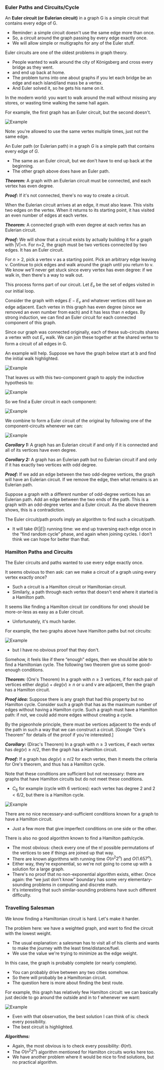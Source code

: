 ### Euler Paths and Circuits/Cycle

An **Euler circuit (or Eulerian circuit)** in a graph G is a simple circuit that contains every edge of G.
 - Reminder: a simple circuit doesn't use the same edge more than once.
 - So, a circuit around the graph passing by every edge exactly once.
 - We will allow simple or multigraphs for any of the Euler stuff.


Euler circuits are one of the oldest problems in graph theory.
 - People wanted to walk around the city of Königsberg and cross every bridge as they went.
 - and end up back at home.
 - The problem turns into one about graphs if you let each bridge be an edge and each island/land mass be a vertex.
 - And Euler solved it, so he gets his name on it.

In the modern world: you want to walk around the mall without missing any stores, or wasting time walking the same hall again.

For example, the first graph has an Euler circuit, but the second doesn't.
 
 ![Example](images/ex1.png)

Note: you're allowed to use the same vertex multiple times, just not the same edge.

An Euler path (or Eulerian path) in a graph $G$ is a simple path that contains every edge of $G$.

 - The same as an Euler circuit, but we don't have to end up back at the beginning.
 - The other graph above does have an Euler path.

***Theorem:*** A graph with an Eulerian circuit must be connected, and each vertex has even degree.

***Proof:*** If it's not connected, there's no way to create a circuit.

When the Eulerian circuit arrives at an edge, it must also leave. This visits two edges on the vertex. When it returns to its starting point, it has visited an even number of edges at each vertex.

***Theorem:*** A connected graph with even degree at each vertex has an Eulerian circuit.

***Proof:*** We will show that a circuit exists by actually building it for a graph with |V|=n. For n=2, the graph must be two vertices connected by two edges. It has an Euler circuit.

For $n>2$, pick a vertex v as a starting point. Pick an arbitrary edge leaving v. Continue to pick edges and walk around the graph until you return to v. We know we'll never get stuck since every vertex has even degree: if we walk in, then there's a way to walk out.

This process forms part of our circuit. Let $E_{v}$ be the set of edges visited in our initial loop.

Consider the graph with edges $E−E_{v}$ and whatever vertices still have an edge adjacent. Each vertex in this graph has even degree (since we removed an even number from each) and it has less than $n$ edges. By strong induction, we can find an Euler circuit for each connected component of this graph.

Since our graph was connected originally, each of these sub-circuits shares a vertex with out $E_{v}$ walk. We can join these together at the shared vertex to form a circuit of all edges in G.

An example will help. Suppose we have the graph below start at b and find the initial walk highlighted.

![Example](images/ex2a.png)

That leaves us with this two-component graph to apply the inductive hypothesis to:

![Example](images/ex2b.png)

So we find a Euler circuit in each component:

![Example](images/ex2c.png)

We combine to form a Euler circuit of the original by following one of the component-circuits whenever we can:

![Example](images/ex2d.png)

***Corollary 1:*** A graph has an Eulerian circuit if and only if it is connected and all of its vertices have even degree.

***Corollary 2:*** A graph has an Eulerian path but no Eulerian circuit if and only if it has exactly two vertices with odd degree.

***Proof:*** If we add an edge between the two odd-degree vertices, the graph will have an Eulerian circuit. If we remove the edge, then what remains is an Eulerian path.

Suppose a graph with a different number of odd-degree vertices has an Eulerian path. Add an edge between the two ends of the path. This is a graph with an odd-degree vertex and a Euler circuit. As the above theorem shows, this is a contradiction.

The Euler circuit/path proofs imply an algorithm to find such a circuit/path.
 - It will take $\Theta(|E|)$ running time: we end up traversing each edge once in the “find random cycle” phase, and again when joining cycles. I don't think we can hope for better than that.

### Hamilton Paths and Circuits

The Euler circuits and paths wanted to use every edge exactly once.

It seems obvious to then ask: can we make a circuit of a graph using every vertex exactly once?
  - Such a circuit is a Hamilton circuit or Hamiltonian circuit.
  - Similarly, a path through each vertex that doesn't end where it started is a Hamilton path.

It seems like finding a Hamilton circuit (or conditions for one) should be more-or-less as easy as a Euler circuit.
 - Unfortunately, it's much harder.

For example, the two graphs above have Hamilton paths but not circuits:

![Example](images/ex3.png)

  - but I have no obvious proof that they don't.

Somehow, it feels like if there “enough” edges, then we should be able to find a Hamiltonian cycle. The following two theorem give us some good-enough conditions.

***Theorem:*** (Ore's Theorem) In a graph with $n \geq 3$ vertices, if for each pair of vertices either $deg(u)+deg(v) \geq n$ or u and v are adjacent, then the graph has a Hamilton circuit.

***Proof idea:*** Suppose there is any graph that had this property but no Hamilton cycle. Consider such a graph that has as the maximum number of edges without having a Hamilton cycle. Such a graph must have a Hamilton path: if not, we could add more edges without creating a cycle.

By the pigeonhole principle, there must be vertices adjacent to the ends of the path in such a way that we can construct a circuit. [Google “Ore's Theorem” for details of the proof if you're interested.]

***Corollary:*** (Dirac's Theorem) In a graph with $n \geq 3$ vertices, if each vertex has $deg(v) \geq n/2$, then the graph has a Hamilton circuit.

***Proof:*** If a graph has $deg(v) \geq n/2$ for each vertex, then it meets the criteria for Ore's theorem, and thus has a Hamilton cycle.

Note that these conditions are sufficient but not necessary: there are graphs that have Hamilton circuits but do not meet these conditions.
 - $C_{6}$ for example (cycle with 6 vertices): each vertex has degree 2 and $2 < 6/2$, but there is a Hamilton cycle.

![Example](images/ex4.png)

There are no nice necessary-and-sufficient conditions known for a graph to have a Hamilton circuit.
 - Just a few more that give imperfect conditions on one side or the other.

There is also no good algorithm known to find a Hamilton path/cycle.
 - The most obvious: check every one of the n! possible permutations of the vertices to see if things are joined up that way.
 - There are known algorithms with running time $O\bigl(n^{2} 2^{n} \bigr)$ and $O\bigl(1.657^{n} \bigr)$.
 - Either way, they're exponential, so we're not going to come up with a solution for a large graph.
 - There's no proof that no non-exponential algorithm exists, either.
Once again: the “we just don't know” boundary has some very elementary-sounding problems in computing and discrete math.
 - It's interesting that such similar-sounding problems have such different difficulty.

### Travelling Salesman

We know finding a Hamiltonian circuit is hard. Let's make it harder.

The problem here: we have a weighted graph, and want to find the circuit with the lowest weight.
 - The usual explanation: a salesman has to visit all of his clients and wants to make the journey with the least time/distance/fuel.
 - We use the value we're trying to minimize as the edge weight.

In this case, the graph is probably complete (or nearly complete).
 - You can probably drive between any two cities somehow.
 - So there will probably be a Hamiltonian circuit.
 - The question here is more about finding the best route.

For example, this graph has relatively few Hamilton circuit: we can basically just decide to go around the outside and in to f whenever we want:

![Example](images/ex5.png)

 - Even with that observation, the best solution I can think of is: check every possibility.
 - The best circuit is highlighted.

***Algorithms:***

 - Again, the most obvious is to check every possibility: $\Theta\bigl(n!\bigr)$.
 - The $O\bigl(n^{2} 2^{n} \bigr)$  algorithm mentioned for Hamilton circuits works here too.
 - We have another problem where it would be nice to find solutions, but no practical algorithm.


